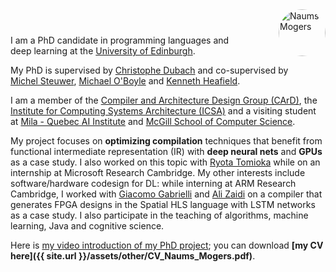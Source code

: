 <div style="display: flex; column-gap: 1em; margin-bottom: 1em">
    <span style="display: inline-block; margin-top: auto">
        <p class="lead" style="margin-block-end: 0">I am a <span style="white-space:nowrap;">PhD candidate</span> in <span style="white-space:nowrap;">programming languages</span> and <span style="white-space:nowrap;">deep learning</span> at the <a href="http://www.ed.ac.uk/">University of Edinburgh</a>.</p>
    </span>
    <span style="display: contents">
        <img src="{{site.url}}/assets/images/me.png" alt="Naums Mogers" height="75" width="75"
            style="border-radius: 50px;">
    </span>
</div>

My PhD is supervised by <span style="white-space:nowrap;">[Christophe Dubach](https://cdubach.bitbucket.io/)</span> and co-supervised by <span style="white-space:nowrap;">[Michel Steuwer](https://michel.steuwer.info/)</span>, <span style="white-space:nowrap;">[Michael O'Boyle](http://www.dcs.ed.ac.uk/home/mob/)</span> and <span style="white-space:nowrap;">[Kenneth Heafield](https://kheafield.com/)</span>.

I am a member of the [Compiler and Architecture Design Group (CArD)](https://www.icsa.inf.ed.ac.uk/compilers/), the [Institute for Computing Systems Architecture (ICSA)](https://web.inf.ed.ac.uk/icsa/) and a visiting student at [Mila - Quebec AI Institute](https://mila.quebec/) and [McGill School of Computer Science](https://www.cs.mcgill.ca/).

My project focuses on **optimizing compilation** techniques that benefit from functional intermediate representation (IR) with **deep neural nets** and **GPUs** as a case study. I also worked on this topic with [Ryota Tomioka](https://www.microsoft.com/en-us/research/people/ryoto/) while on an internship at Microsoft Research Cambridge. My other interests include software/hardware codesign for DL: while interning at ARM Research Cambridge, I worked with [Giacomo Gabrielli](https://www.linkedin.com/in/giacomogabrielli/) and [Ali Zaidi](https://www.linkedin.com/in/alimustafazaidi/) on a compiler that generates FPGA designs in the Spatial HLS language with LSTM networks as a case study. I also participate in the teaching of algorithms, machine learning, Java and cognitive science.

Here is [my video introduction of my PhD project](https://youtu.be/P3usgDJjAIU); you can download **[my CV here]({{ site.url }}/assets/other/CV_Naums_Mogers.pdf)**.